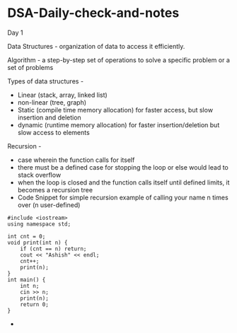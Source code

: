 # DSA-Daily-check-and-notes

Day 1

Data Structures - organization of data to access it efficiently.

Algorithm - a step-by-step set of operations to solve a specific problem or a set of problems

Types of data structures - 
- Linear (stack, array, linked list)
- non-linear (tree, graph)
- Static (compile time memory allocation) for faster access, but slow insertion and deletion
- dynamic (runtime memory allocation) for faster insertion/deletion but slow access to elements

Recursion -
- case wherein the function calls for itself
- there must be a defined case for stopping the loop or else would lead to stack overflow
- when the loop is closed and the function calls itself until defined limits, it becomes a recursion tree
- Code Snippet for simple recursion example of calling your name n times over (n user-defined)
```
#include <iostream>
using namespace std;

int cnt = 0;
void print(int n) {
    if (cnt == n) return;
    cout << "Ashish" << endl;
    cnt++;
    print(n);
}
int main() {
    int n;
    cin >> n;
    print(n);
    return 0;
}
```
- 
